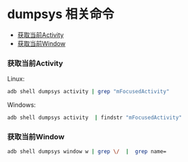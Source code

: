 # dumpsys 相关命令

<!-- vim-markdown-toc GFM -->
* [获取当前Activity](#获取当前activity)
* [获取当前Window](#获取当前window)
<!-- vim-markdown-toc -->


### 获取当前Activity

Linux:
```sh
adb shell dumpsys activity | grep "mFocusedActivity"
```

Windows:
```sh
adb shell dumpsys activity  | findstr "mFocusedActivity"
```

### 获取当前Window

```sh
adb shell dumpsys window w | grep \/  |  grep name=
```

